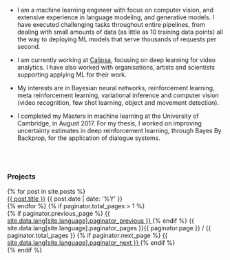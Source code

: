 

* I am a machine learning engineer with focus on computer vision, and extensive experience in language modeling, and generative models. I have executed challenging tasks throughout entire pipelines, from dealing with small amounts of data (as little as 10 training data points) all the way to deploying ML models that serve thousands of requests per second.

* I am currently working at [Calipsa](calipsa.io), focusing on deep learning for video analytics. I have also worked with organisations, artists and scientists supporting applying ML for their work.

* My interests are in Bayesian neural networks, reinforcement learning, meta reinforcement learning, variational inference and computer vision (video recognition, few shot learning, object and movement detection).

* I completed my Masters in machine learning at the University of Cambridge, in August 2017. For my thesis, I worked on improving uncertainty estimates in deep reinforcement learning, through Bayes By Backprop, for the application of dialogue systems.

<br/><br/>

### Projects ###
<article class="container-posts">
  {% for post in site.posts %}
  <div class="posts-list-item">
    <span class="posts-list-item-name float-left">
      <a href="{{ post.url }}">{{ post.title }}</a>
    </span>
    <span class="posts-list-item-date float-right">
      {{ post.date | date: '%Y' }}
    </span>
  </div>
  {% endfor %}
  {% if paginator.total_pages > 1 %}
  <div class="list-pagination">
    {% if paginator.previous_page %}
    <a href="{{ paginator.previous_page_path }}" class="float-left">
      {{ site.data.lang[site.language].paginator_previous }}
    </a>
    {% endif %}
    <span class="page_number">
      {{ site.data.lang[site.language].paginator_pages }}{{ paginator.page }} / {{ paginator.total_pages }}
    </span>
    {% if paginator.next_page %}
    <a href="{{ paginator.next_page_path }}" class="float-right">
      {{ site.data.lang[site.language].paginator_next }}
    </a>
    {% endif %}
  </div>
  {% endif %}
</article>
